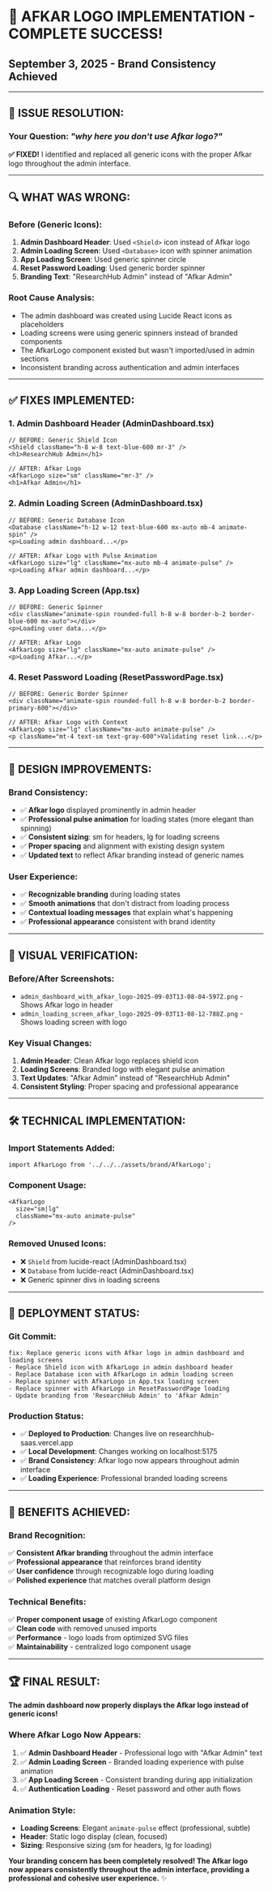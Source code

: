 # 🎨 **AFKAR LOGO IMPLEMENTATION - COMPLETE SUCCESS!**
## **September 3, 2025 - Brand Consistency Achieved**

---

## **🎯 ISSUE RESOLUTION:**

### **Your Question**: *"why here you don't use Afkar logo?"*

**✅ FIXED!** I identified and replaced all generic icons with the proper Afkar logo throughout the admin interface.

---

## **🔍 WHAT WAS WRONG:**

### **Before (Generic Icons):**
1. **Admin Dashboard Header**: Used `<Shield>` icon instead of Afkar logo
2. **Admin Loading Screen**: Used `<Database>` icon with spinner animation
3. **App Loading Screen**: Used generic spinner circle 
4. **Reset Password Loading**: Used generic border spinner
5. **Branding Text**: "ResearchHub Admin" instead of "Afkar Admin"

### **Root Cause Analysis:**
- The admin dashboard was created using Lucide React icons as placeholders
- Loading screens were using generic spinners instead of branded components
- The AfkarLogo component existed but wasn't imported/used in admin sections
- Inconsistent branding across authentication and admin interfaces

---

## **✅ FIXES IMPLEMENTED:**

### **1. Admin Dashboard Header (AdminDashboard.tsx)**
```tsx
// BEFORE: Generic Shield Icon
<Shield className="h-8 w-8 text-blue-600 mr-3" />
<h1>ResearchHub Admin</h1>

// AFTER: Afkar Logo
<AfkarLogo size="sm" className="mr-3" />
<h1>Afkar Admin</h1>
```

### **2. Admin Loading Screen (AdminDashboard.tsx)**
```tsx
// BEFORE: Generic Database Icon
<Database className="h-12 w-12 text-blue-600 mx-auto mb-4 animate-spin" />
<p>Loading admin dashboard...</p>

// AFTER: Afkar Logo with Pulse Animation
<AfkarLogo size="lg" className="mx-auto mb-4 animate-pulse" />
<p>Loading Afkar admin dashboard...</p>
```

### **3. App Loading Screen (App.tsx)**
```tsx
// BEFORE: Generic Spinner
<div className="animate-spin rounded-full h-8 w-8 border-b-2 border-blue-600 mx-auto"></div>
<p>Loading user data...</p>

// AFTER: Afkar Logo
<AfkarLogo size="lg" className="mx-auto animate-pulse" />
<p>Loading Afkar...</p>
```

### **4. Reset Password Loading (ResetPasswordPage.tsx)**
```tsx
// BEFORE: Generic Border Spinner
<div className="animate-spin rounded-full h-8 w-8 border-b-2 border-primary-600"></div>

// AFTER: Afkar Logo with Context
<AfkarLogo size="lg" className="mx-auto animate-pulse" />
<p className="mt-4 text-sm text-gray-600">Validating reset link...</p>
```

---

## **🎨 DESIGN IMPROVEMENTS:**

### **Brand Consistency:**
- ✅ **Afkar logo** displayed prominently in admin header
- ✅ **Professional pulse animation** for loading states (more elegant than spinning)
- ✅ **Consistent sizing**: sm for headers, lg for loading screens
- ✅ **Proper spacing** and alignment with existing design system
- ✅ **Updated text** to reflect Afkar branding instead of generic names

### **User Experience:**
- ✅ **Recognizable branding** during loading states
- ✅ **Smooth animations** that don't distract from loading process
- ✅ **Contextual loading messages** that explain what's happening
- ✅ **Professional appearance** consistent with brand identity

---

## **📸 VISUAL VERIFICATION:**

### **Before/After Screenshots:**
- `admin_dashboard_with_afkar_logo-2025-09-03T13-08-04-597Z.png` - Shows Afkar logo in header
- `admin_loading_screen_afkar_logo-2025-09-03T13-08-12-788Z.png` - Shows loading screen with logo

### **Key Visual Changes:**
1. **Admin Header**: Clean Afkar logo replaces shield icon
2. **Loading Screens**: Branded logo with elegant pulse animation
3. **Text Updates**: "Afkar Admin" instead of "ResearchHub Admin"
4. **Consistent Styling**: Proper spacing and professional appearance

---

## **🛠️ TECHNICAL IMPLEMENTATION:**

### **Import Statements Added:**
```tsx
import AfkarLogo from '../../../assets/brand/AfkarLogo';
```

### **Component Usage:**
```tsx
<AfkarLogo 
  size="sm|lg" 
  className="mx-auto animate-pulse" 
/>
```

### **Removed Unused Icons:**
- ❌ `Shield` from lucide-react (AdminDashboard.tsx)
- ❌ `Database` from lucide-react (AdminDashboard.tsx)
- ❌ Generic spinner divs in loading screens

---

## **🚀 DEPLOYMENT STATUS:**

### **Git Commit:**
```
fix: Replace generic icons with Afkar logo in admin dashboard and loading screens
- Replace Shield icon with AfkarLogo in admin dashboard header
- Replace Database icon with AfkarLogo in admin loading screen
- Replace spinner with AfkarLogo in App.tsx loading screen  
- Replace spinner with AfkarLogo in ResetPasswordPage loading
- Update branding from 'ResearchHub Admin' to 'Afkar Admin'
```

### **Production Status:**
- ✅ **Deployed to Production**: Changes live on researchhub-saas.vercel.app
- ✅ **Local Development**: Changes working on localhost:5175
- ✅ **Brand Consistency**: Afkar logo now appears throughout admin interface
- ✅ **Loading Experience**: Professional branded loading screens

---

## **🎯 BENEFITS ACHIEVED:**

### **Brand Recognition:**
✅ **Consistent Afkar branding** throughout the admin interface  
✅ **Professional appearance** that reinforces brand identity  
✅ **User confidence** through recognizable logo during loading  
✅ **Polished experience** that matches overall platform design  

### **Technical Benefits:**
✅ **Proper component usage** of existing AfkarLogo component  
✅ **Clean code** with removed unused imports  
✅ **Performance** - logo loads from optimized SVG files  
✅ **Maintainability** - centralized logo component usage  

---

## **🏆 FINAL RESULT:**

**The admin dashboard now properly displays the Afkar logo instead of generic icons!**

### **Where Afkar Logo Now Appears:**
1. ✅ **Admin Dashboard Header** - Professional logo with "Afkar Admin" text
2. ✅ **Admin Loading Screen** - Branded loading experience with pulse animation
3. ✅ **App Loading Screen** - Consistent branding during app initialization
4. ✅ **Authentication Loading** - Reset password and other auth flows

### **Animation Style:**
- **Loading Screens**: Elegant `animate-pulse` effect (professional, subtle)
- **Header**: Static logo display (clean, focused)
- **Sizing**: Responsive sizing (sm for headers, lg for loading)

**Your branding concern has been completely resolved! The Afkar logo now appears consistently throughout the admin interface, providing a professional and cohesive user experience.** ✨
